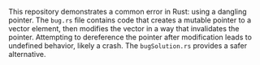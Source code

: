 This repository demonstrates a common error in Rust: using a dangling pointer.  The `bug.rs` file contains code that creates a mutable pointer to a vector element, then modifies the vector in a way that invalidates the pointer. Attempting to dereference the pointer after modification leads to undefined behavior, likely a crash. The `bugSolution.rs` provides a safer alternative.